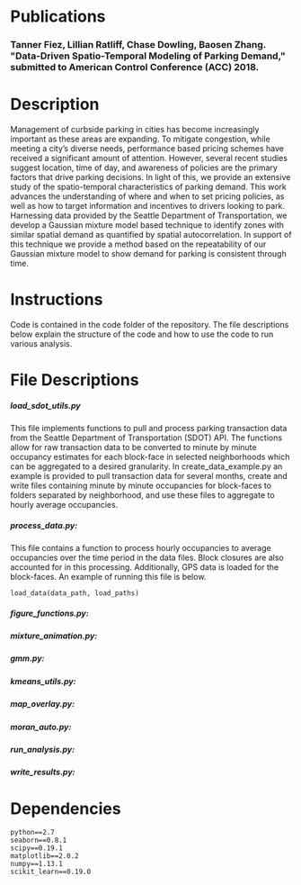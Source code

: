 # Publications
### Tanner Fiez, Lillian Ratliff, Chase Dowling, Baosen Zhang. "Data-Driven Spatio-Temporal Modeling of Parking Demand," submitted to American Control Conference (ACC) 2018.

# Description
Management of curbside parking in cities has become increasingly important as these areas are expanding. To mitigate congestion, while meeting a city’s diverse needs, performance based pricing schemes have received a significant amount of attention. However, several recent studies suggest location, time of day, and awareness of policies are the primary factors that drive parking decisions. In light of this, we provide an extensive study of the spatio-temporal characteristics of parking demand. This work advances the understanding of where and when to set pricing policies, as well as how to target information and incentives to drivers looking to park. Harnessing data provided by the Seattle Department of Transportation, we develop a Gaussian mixture model based technique to identify zones with similar spatial demand as quantified by spatial autocorrelation. In support of this technique we provide a method based on the repeatability of our Gaussian mixture model to show demand for parking is consistent through time.

# Instructions
Code is contained in the code folder of the repository. The file descriptions
below explain the structure of the code and how to use the code to run various analysis.

# File Descriptions
##### load_sdot_utils.py
This file implements functions to pull and process parking transaction data from
the Seattle Department of Transportation (SDOT) API. The functions allow for
raw transaction data to be converted to minute by minute occupancy estimates
for each block-face in selected neighborhoods which can be aggregated to a desired
granularity. In create_data_example.py an example is provided to pull transaction
data for several months, create and write files containing minute by minute
occupancies for block-faces to folders separated by neighborhood, and use these
files to aggregate to hourly average occupancies.  

##### process_data.py:
This file contains a function to process hourly occupancies to average occupancies
over the time period in the data files. Block closures are also accounted for
in this processing. Additionally, GPS data is loaded for the block-faces. An
example of running this file is below. 
```
load_data(data_path, load_paths)
```

##### figure_functions.py:

##### mixture_animation.py:

##### gmm.py:

##### kmeans_utils.py:

##### map_overlay.py:

##### moran_auto.py:

##### run_analysis.py:

##### write_results.py:

# Dependencies
    python==2.7  
    seaborn==0.8.1          
    scipy==0.19.1     
    matplotlib==2.0.2    
    numpy==1.13.1    
    scikit_learn==0.19.0
